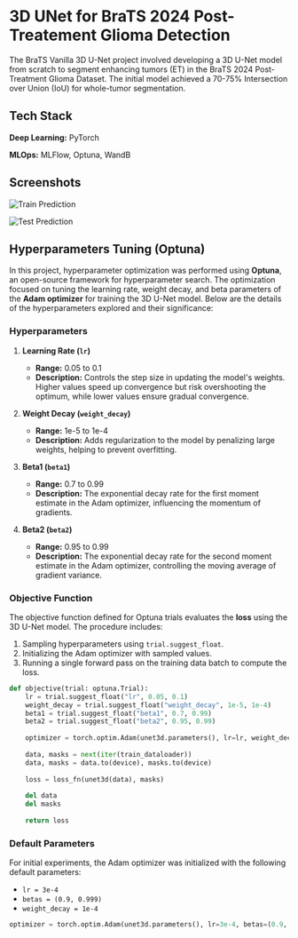 # 3D UNet for BraTS 2024 Post-Treatement Glioma Detection

The BraTS Vanilla 3D U-Net project involved developing a 3D U-Net model from scratch to segment enhancing tumors (ET) in the BraTS 2024 Post-Treatment Glioma Dataset. The initial model achieved a 70-75% Intersection over Union (IoU) for whole-tumor segmentation.




## Tech Stack

**Deep Learning:** PyTorch

**MLOps:** MLFlow, Optuna, WandB




## Screenshots

![Train Prediction](https://cdn.discordapp.com/attachments/762386959389556760/1333285697574141952/image.png?ex=67985691&is=67970511&hm=eab2510cadeefa3456d1e8ef7ec882f11b65479b6922e55bdbeb4f24ee45cfb1&)

![Test Prediction](https://cdn.discordapp.com/attachments/762386959389556760/1333285989338054707/image.png?ex=679856d7&is=67970557&hm=0396153319fd9ba61a34e8001e33a449a278c10320cb7239330f93ec1b54e929&)




## Hyperparameters Tuning (Optuna)

In this project, hyperparameter optimization was performed using **Optuna**, an open-source framework for hyperparameter search. The optimization focused on tuning the learning rate, weight decay, and beta parameters of the **Adam optimizer** for training the 3D U-Net model. Below are the details of the hyperparameters explored and their significance:

### Hyperparameters
1. **Learning Rate (`lr`)**
   - **Range:** 0.05 to 0.1
   - **Description:** Controls the step size in updating the model's weights. Higher values speed up convergence but risk overshooting the optimum, while lower values ensure gradual convergence.

2. **Weight Decay (`weight_decay`)**
   - **Range:** 1e-5 to 1e-4
   - **Description:** Adds regularization to the model by penalizing large weights, helping to prevent overfitting.

3. **Beta1 (`beta1`)**
   - **Range:** 0.7 to 0.99
   - **Description:** The exponential decay rate for the first moment estimate in the Adam optimizer, influencing the momentum of gradients.

4. **Beta2 (`beta2`)**
   - **Range:** 0.95 to 0.99
   - **Description:** The exponential decay rate for the second moment estimate in the Adam optimizer, controlling the moving average of gradient variance.

### Objective Function
The objective function defined for Optuna trials evaluates the **loss** using the 3D U-Net model. The procedure includes:
1. Sampling hyperparameters using `trial.suggest_float`.
2. Initializing the Adam optimizer with sampled values.
3. Running a single forward pass on the training data batch to compute the loss.

```python
def objective(trial: optuna.Trial):
    lr = trial.suggest_float("lr", 0.05, 0.1)
    weight_decay = trial.suggest_float("weight_decay", 1e-5, 1e-4)
    beta1 = trial.suggest_float("beta1", 0.7, 0.99)
    beta2 = trial.suggest_float("beta2", 0.95, 0.99)
    
    optimizer = torch.optim.Adam(unet3d.parameters(), lr=lr, weight_decay=weight_decay, betas=(beta1, beta2))
    
    data, masks = next(iter(train_dataloader))
    data, masks = data.to(device), masks.to(device)
    
    loss = loss_fn(unet3d(data), masks)
    
    del data
    del masks
    
    return loss
```

### Default Parameters
For initial experiments, the Adam optimizer was initialized with the following default parameters:
- `lr = 3e-4`
- `betas = (0.9, 0.999)`
- `weight_decay = 1e-4`

```python
optimizer = torch.optim.Adam(unet3d.parameters(), lr=3e-4, betas=(0.9, 0.999), weight_decay=1e-4)
```







